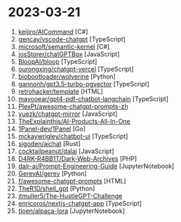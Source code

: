 # 2023-03-21

1. [keijiro/AICommand](https://github.com/keijiro/AICommand "ChatGPT integration with Unity Editor") [C#]
2. [gencay/vscode-chatgpt](https://github.com/gencay/vscode-chatgpt "An unofficial Visual Studio Code - OpenAI ChatGPT integration") [TypeScript]
3. [microsoft/semantic-kernel](https://github.com/microsoft/semantic-kernel "Integrate cutting-edge LLM technology quickly and easily into your apps") [C#]
4. [josStorer/chatGPTBox](https://github.com/josStorer/chatGPTBox "Integrating ChatGPT into your browser deeply, everything you need is here") [JavaScript]
5. [BloopAI/bloop](https://github.com/BloopAI/bloop "bloop is a fast code search engine written in Rust.") [TypeScript]
6. [ourongxing/chatgpt-vercel](https://github.com/ourongxing/chatgpt-vercel "Powered by OpenAI API (gpt-3.5-turbo) and Vercel") [TypeScript]
7. [biobootloader/wolverine](https://github.com/biobootloader/wolverine "") [Python]
8. [gannonh/gpt3.5-turbo-pgvector](https://github.com/gannonh/gpt3.5-turbo-pgvector "ChatGTP (gpt3.5-turbo) starter app") [TypeScript]
9. [retrohacker/template](https://github.com/retrohacker/template "A simple framework for webapps") [HTML]
10. [mayooear/gpt4-pdf-chatbot-langchain](https://github.com/mayooear/gpt4-pdf-chatbot-langchain "GPT4 & LangChain Chatbot for large PDF docs") [TypeScript]
11. [PlexPt/awesome-chatgpt-prompts-zh](https://github.com/PlexPt/awesome-chatgpt-prompts-zh "ChatGPT 中文调教指南。各种场景使用指南。学习怎么让它听你的话。") 
12. [yuezk/chatgpt-mirror](https://github.com/yuezk/chatgpt-mirror "A mirror of ChatGPT based on the gpt-3.5-turbo model.") [JavaScript]
13. [TheExplainthis/AI-Products-All-In-One](https://github.com/TheExplainthis/AI-Products-All-In-One "彙整了真正實用的 ChatGPT 與生成式 AI 工具") 
14. [1Panel-dev/1Panel](https://github.com/1Panel-dev/1Panel "现代化、开源的 Linux 服务器运维管理面板。") [Go]
15. [mckaywrigley/chatbot-ui](https://github.com/mckaywrigley/chatbot-ui "A ChatGPT clone for running locally in your browser.") [TypeScript]
16. [sigoden/aichat](https://github.com/sigoden/aichat "Using ChatGPT/GPT-3.5/GPT-4 in the terminal.") [Rust]
17. [cocktailpeanut/dalai](https://github.com/cocktailpeanut/dalai "The simplest way to run LLaMA on your local machine") [JavaScript]
18. [D4RK-R4BB1T/Dark-Web-Archives](https://github.com/D4RK-R4BB1T/Dark-Web-Archives "Archives of the criminal side of the internet") [PHP]
19. [dair-ai/Prompt-Engineering-Guide](https://github.com/dair-ai/Prompt-Engineering-Guide "🐙 Guides, papers, lecture, and resources for prompt engineering") [JupyterNotebook]
20. [GerevAI/gerev](https://github.com/GerevAI/gerev "Self hosted AI workplace search engine") [Python]
21. [f/awesome-chatgpt-prompts](https://github.com/f/awesome-chatgpt-prompts "This repo includes ChatGPT prompt curation to use ChatGPT better.") [HTML]
22. [TheR1D/shell_gpt](https://github.com/TheR1D/shell_gpt "A command-line productivity tool powered by ChatGPT, will help you accomplish your tasks faster and more efficiently.") [Python]
23. [jtmuller5/The-HustleGPT-Challenge](https://github.com/jtmuller5/The-HustleGPT-Challenge "Building Startups with an AI Co-Founder") 
24. [enricoros/nextjs-chatgpt-app](https://github.com/enricoros/nextjs-chatgpt-app "💬 Responsive chat application powered by OpenAI's GPT-4, with response streaming, code highlighting, various presets for developers. Using Next.js, React, Joy.") [TypeScript]
25. [tloen/alpaca-lora](https://github.com/tloen/alpaca-lora "Instruct-tune LLaMA on consumer hardware") [JupyterNotebook]
